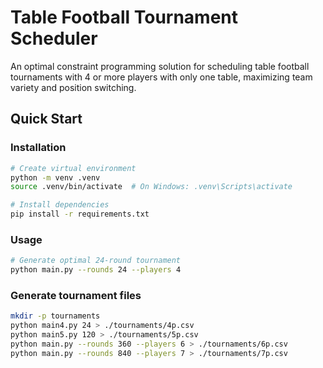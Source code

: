 # Table Football Tournament Scheduler

An optimal constraint programming solution for scheduling table football tournaments with 4 or more players with only one table, maximizing team variety and position switching.


## Quick Start

### Installation

```bash
# Create virtual environment
python -m venv .venv
source .venv/bin/activate  # On Windows: .venv\Scripts\activate

# Install dependencies
pip install -r requirements.txt
```

### Usage

```bash
# Generate optimal 24-round tournament
python main.py --rounds 24 --players 4

```


### Generate tournament files
```bash
mkdir -p tournaments
python main4.py 24 > ./tournaments/4p.csv
python main5.py 120 > ./tournaments/5p.csv
python main.py --rounds 360 --players 6 > ./tournaments/6p.csv
python main.py --rounds 840 --players 7 > ./tournaments/7p.csv
```
